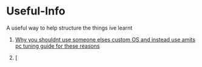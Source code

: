 # Useful-Info
A useful way to help structure the things ive learnt

1. [Why you shouldnt use someone elses custom OS and instead use amits pc tuning guide for these reasons](#/windows/Chatgpt-rewrite.md)

2. [















